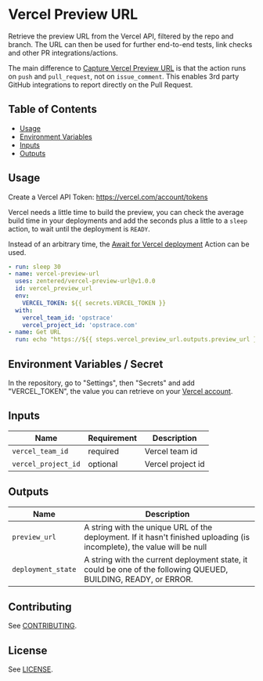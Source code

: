 # Vercel Preview URL

Retrieve the preview URL from the Vercel API, filtered by the repo and branch. The URL can then be used for further end-to-end tests, link checks and other PR integrations/actions.

The main difference to [Capture Vercel Preview URL](https://github.com/marketplace/actions/capture-vercel-preview-url) is that the action runs on `push` and `pull_request`, not on `issue_comment`. This enables 3rd party GitHub integrations to report directly on the Pull Request.

## Table of Contents

- [Usage](#usage)
- [Environment Variables](#environment-variables--secret)
- [Inputs](#inputs)
- [Outputs](#outputs)

## Usage

Create a Vercel API Token: https://vercel.com/account/tokens

Vercel needs a little time to build the preview, you can check the average build time in your deployments and add the seconds plus a little to a `sleep` action, to wait until the deployment is `READY`.

Instead of an arbitrary time, the [Await for Vercel deployment](https://github.com/marketplace/actions/await-for-vercel-deployment) Action can be used.

```yaml
- run: sleep 30
- name: vercel-preview-url
  uses: zentered/vercel-preview-url@v1.0.0
  id: vercel_preview_url
  env:
    VERCEL_TOKEN: ${{ secrets.VERCEL_TOKEN }}
  with:
    vercel_team_id: 'opstrace'
    vercel_project_id: 'opstrace.com'
- name: Get URL
  run: echo "https://${{ steps.vercel_preview_url.outputs.preview_url }}"
```

## Environment Variables / Secret

In the repository, go to "Settings", then "Secrets" and add "VERCEL_TOKEN", the value you can retrieve on your [Vercel account](https://vercel.com/account/tokens).

## Inputs

| Name                | Requirement | Description       |
| ------------------- | ----------- | ----------------- |
| `vercel_team_id`    | required    | Vercel team id    |
| `vercel_project_id` | optional    | Vercel project id |

## Outputs

| Name               | Description                                                                                                             |
| ------------------ | ----------------------------------------------------------------------------------------------------------------------- |
| `preview_url`      | A string with the unique URL of the deployment. If it hasn't finished uploading (is incomplete), the value will be null |
| `deployment_state` | A string with the current deployment state, it could be one of the following QUEUED, BUILDING, READY, or ERROR.         |

## Contributing

See [CONTRIBUTING](CONTRIBUTING.md).

## License

See [LICENSE](LICENSE).
